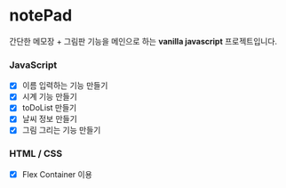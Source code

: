 # notePad
간단한 메모장 + 그림판 기능을 메인으로 하는 **vanilla javascript** 프로젝트입니다.

### JavaScript
- [X] 이름 입력하는 기능 만들기
- [X] 시계 기능 만들기
- [X] toDoList 만들기
- [X] 날씨 정보 만들기
- [X] 그림 그리는 기능 만들기

### HTML / CSS
- [X] Flex Container 이용
